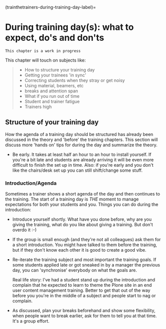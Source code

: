 (trainthetrainers-during-training-day-label)=

# During training day(s): what to expect, do's and don'ts

```{warning}
This chapter is a work in progress
```

This chapter will touch on subjects like:

> - How to structure your training day
> - Getting your trainees 'in sync'
> - Correcting students when they stray or get noisy
> - Using material, beamers, etc
> - breaks and attention span
> - What if you run out of time
> - Student and trainer fatigue
> - Trainers high

## Structure of your training day

How the agenda of a training day should be structured has already been discussed in the theory and 'before' the training chapters. This section will discuss more 'hands on' tips for during the day and summarize the theory.

- Be early. It takes at least half an hour to an hour to install yourself. If you're a bit late and students are already arriving it will be even more difficult to finish the set up in time. Also: if you're early and you don't like the chairs/desk set up you can still shift/change some stuff.

### Introduction/Agenda

Sometimes a trainer shows a short agenda of the day and then continues to the training. The start of a training day is *THE* moment to manage expectations for both your students and you. Things you can do during the introduction:

- Introduce yourself shortly. What have you done before, why are you giving the training, what do you like about giving a training. But don't overdo it :-)

- If the group is small enough (and they're not all colleagues) ask them for a short introduction. You might have talked to them before the training, but if they don't know each other it is good to create a good vibe.

- Re-iterate the training subject and most important the training goals. If
  some students applied late or got sneaked in by a manager the previous day,
  you can 'synchronise' everybody on what the goals are.

  Real life story: I've had a student stand up during the introduction and
  complain that he expected to learn to theme the Plone site in an end user
  content management training. Better to get that out of the way before you
  you're in the middle of a subject and people start to nag or complain.

- As discussed, plan your breaks beforehand and show some flexibility, when
  people want to break earlier, ask for them to tell you at that time. It's a
  group effort.
